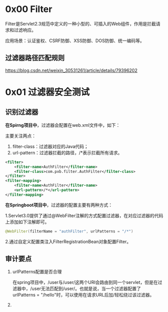 # 0x00 Filter

Filter是Servlet2.3规范中定义的一种小型的、可插入的Web组件，作用是拦截请求和过滤响应。

应用场景：认证鉴权、CSRF防御、XSS防御、DOS防御、统一编码等。

## 过滤器路径匹配规则

https://blog.csdn.net/weixin_30531261/article/details/79396202

# 0x01 过滤器安全测试

## 识别过滤器

**在Spirng项目中**，过滤器会配置在web.xml文件中，如下：

主要关注两点：

1. filter-class：过滤器对应的Java代码；
2. url-pattern：过滤器拦截的路径，/*表示拦截所有请求。

```xml
<filter>
    <filter-name>AuthFilter</filter-name>
    <filter-class>com.pxb.filter.AuthFilter</filter-class>
</filter>
<filter-mapping>
    <filter-name>AuthFilter</filter-name>
    <url-pattern>/*</url-pattern>
</filter-mapping>
```

**在Springboot项目中**，过滤器的配置主要有两种方式：

1.Servlet3.0提供了通过@WebFilter注解的方式配置过滤器，在对应过滤器的代码上添加如下注解即可。

```java
@WebFilter(filterName = "authFilter", urlPatterns = "/*")
```

2.通过自定义配置类注入FilterRegistrationBean对象配置Filter。

## 审计要点

1. urlPatterns配置是否合理

   在spring项目中，/user与/user/这两个URI会路由到同一个servlet，但是在过滤器中，/user无法匹配到/user/。也就是说，当一个过滤器配置了urlPatterns = "/hello"时，可以使用在请求URL后加/轻松绕过该过滤器。

2. 